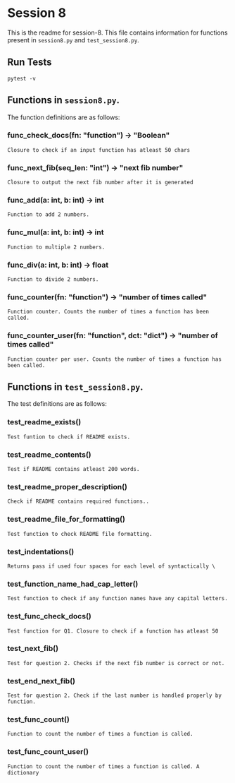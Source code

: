 # Session 8

This is the readme for session-8.
This file contains information for functions present in `session8.py` and `test_session8.py`.


## Run Tests 

```
pytest -v
```


## Functions in `session8.py`.


 The function definitions are as follows: 

### func_check_docs(fn: "function") -> "Boolean"


    Closure to check if an input function has atleast 50 chars

### func_next_fib(seq_len: "int") -> "next fib number"


    Closure to output the next fib number after it is generated

### func_add(a: int, b: int) -> int


    Function to add 2 numbers.

### func_mul(a: int, b: int) -> int


    Function to multiple 2 numbers.

### func_div(a: int, b: int) -> float


    Function to divide 2 numbers.

### func_counter(fn: "function") -> "number of times called"


    Function counter. Counts the number of times a function has been called. 

### func_counter_user(fn: "function", dct: "dict") -> "number of times called"


    Function counter per user. Counts the number of times a function has been called. 


## Functions in `test_session8.py`.


The test definitions are as follows: 

### test_readme_exists()


    Test funtion to check if README exists.                                                                                                                                  

### test_readme_contents()


    Test if README contains atleast 200 words.                                                                                                                               

### test_readme_proper_description()


    Check if README contains required functions..

### test_readme_file_for_formatting()


    Test function to check README file formatting.

### test_indentations()


    Returns pass if used four spaces for each level of syntactically \

### test_function_name_had_cap_letter()


    Test function to check if any function names have any capital letters.

### test_func_check_docs()


    Test function for Q1. Closure to check if a function has atleast 50 

### test_next_fib()


    Test for question 2. Checks if the next fib number is correct or not.

### test_end_next_fib()


    Test for question 2. Check if the last number is handled properly by function.

### test_func_count()


    Function to count the number of times a function is called.

### test_func_count_user()


    Function to count the number of times a function is called. A dictionary 

